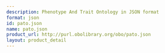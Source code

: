 ```yaml
---
description: Phenotype And Trait Ontology in JSON format
format: json
id: pato.json
name: pato.json
product_url: http://purl.obolibrary.org/obo/pato.json
layout: product_detail
---
```

